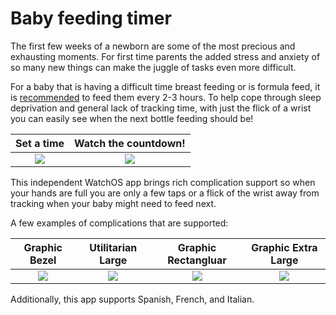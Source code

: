 # Baby feeding timer

The first few weeks of a newborn are some of the most precious and exhausting moments. For first time parents the added stress and anxiety of so many new things can make the juggle of tasks even more difficult. 

For a baby that is having a difficult time breast feeding or is formula feed, it is [recommended](https://kidshealth.org/Nemours/en/parents/formulafeed-often.html) to feed them every 2-3 hours. To help cope through sleep deprivation and general lack of tracking time, with just the flick of a wrist you can easily see when the next bottle feeding should be! 

 Set a time |  Watch the countdown!
:-------------------------:|:-------------------------:
![](https://user-images.githubusercontent.com/21343215/120596317-75c3bd00-c3f8-11eb-9641-3ceb0ec30211.png) | ![](https://user-images.githubusercontent.com/21343215/120596326-78bead80-c3f8-11eb-8f18-3b558dee5648.png)



This independent WatchOS app brings rich complication support so when your hands are full you are only a few taps or a flick of the wrist away from tracking when your baby might need to feed next.


A few examples of complications that are supported:

Graphic Bezel              | Utilitarian Large         | Graphic Rectangluar          | Graphic Extra Large
:-------------------------:|:-------------------------:|:-------------------------:|:-------------------------:
![](https://user-images.githubusercontent.com/21343215/120595756-bd961480-c3f7-11eb-874e-035773b1ecbe.png)  |  ![](https://user-images.githubusercontent.com/21343215/120594716-37c59980-c3f6-11eb-83d5-5efd5d46f5da.png) | ![](https://user-images.githubusercontent.com/21343215/120595888-ee764980-c3f7-11eb-942f-d919ee502158.png) | ![](https://user-images.githubusercontent.com/21343215/120594728-398f5d00-c3f6-11eb-8287-c258a4618fab.png)


Additionally, this app supports Spanish, French, and Italian.
